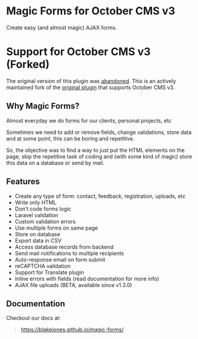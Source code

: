# Magic Forms for October CMS v3
Create easy (and almost magic) AJAX forms.

# Support for October CMS v3 (Forked)
The original version of this plugin was [abandoned](https://github.com/blakej115/magic-forms/discussions/267). This is an actively maintained fork of the [original plugin](https://octobercms.com/plugin/martin-forms) that supports October CMS v3.

## Why Magic Forms?
Almost everyday we do forms for our clients, personal projects, etc

Sometimes we need to add or remove fields, change validations, store data and at some point, this can be boring and repetitive.

So, the objective was to find a way to just put the HTML elements on the page, skip the repetitive task of coding and (with some kind of magic) store this data on a database or send by mail.

## Features
* Create any type of form: contact, feedback, registration, uploads, etc
* Write only HTML
* Don't code forms logic
* Laravel validation
* Custom validation errors
* Use multiple forms on same page
* Store on database
* Export data in CSV
* Access database records from backend
* Send mail notifications to multiple recipients
* Auto-response email on form submit
* reCAPTCHA validation
* Support for Translate plugin
* Inline errors with fields (read documentation for more info)
* AJAX file uploads (BETA, available since v1.3.0)

## Documentation
Checkout our docs at:
> https://blakejones.github.io/magic-forms/
